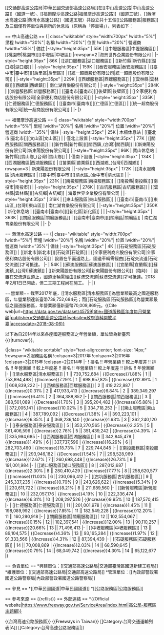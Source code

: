[[交通部高速公路局|中華民國交通部高速公路局]]在[[中山高速公路|中山高速公路]]（國道一號）、[[福爾摩沙高速公路|福爾摩沙高速公路]]（國道三號）、[[蔣渭水高速公路|蔣渭水高速公路]]（國道五號）共設立共十五個[[公路服務區|服務區]]及三個僅有停車位與廁所的休息站（原稱為「停車場」），列表如下：

== 中山高速公路 ==
{| class="wikitable" style="width:700px"
!width="5%"| 里程
!width="20%"| 名稱
!width="20%"| 位置
!width="20%"| 營運商
!width="35%"| 備註
|-style="height:35px"
| 55K
| [[中壢服務區|中壢服務區]]
| [[桃園市|桃園市]][[中壢區|中壢區]]
|rowspan=2 |海景世界企業股份有限公司
| 
|-style="height:35px"
| 86K
| [[湖口服務區|湖口服務區]]
| [[新竹縣|新竹縣]][[湖口鄉|湖口鄉]]
| 
|-style="height:35px"
| 159K
| [[泰安服務區|泰安服務區]]
| [[臺中市|臺中市]][[后里區|后里區]]
| [[統一超商股份有限公司|統一超商股份有限公司]]
| 
|-style="height:35px"
| 229K
| [[西螺服務區|西螺服務區]]
| [[雲林縣|雲林縣]][[西螺鎮|西螺鎮]]
| 南仁湖育樂股份有限公司
| 
|-style="height:35px"
| 284K
| [[新營服務區|新營服務區]]
| [[臺南市|臺南市]][[後壁區|後壁區]]
| [[全家便利商店股份有限公司|全家便利商店股份有限公司]]
| 
|-style="height:35px"
| 335K
| [[仁德服務區|仁德服務區]]
| [[臺南市|臺南市]][[仁德區|仁德區]]
| [[統一超商股份有限公司|統一超商股份有限公司]]
| 
|-
|}

== 福爾摩沙高速公路 ==
{| class="wikitable" style="width:700px"
!width="5%"| 里程
!width="20%"| 名稱
!width="20%"| 位置
!width="20%"| 營運商
!width="35%"| 備註
|-style="height:35px"
| 25K
| 木柵休息站
| [[臺北市|臺北市]][[文山區|文山區]]
| 
| 僅北上設置
|-style="height:35px"
| 77K
| [[關西服務區|關西服務區]]
| [[新竹縣|新竹縣]][[關西鎮_(台灣)|關西鎮]]
|[[新東陽股份有限公司|新東陽股份有限公司]]
| 
|-style="height:35px"
| 96K
| 寶山休息站
| 新竹縣[[寶山鄉_(台灣)|寶山鄉]]
| 
| 僅南下設置
|-style="height:35px"
| 134K
| [[西湖服務區|西湖服務區]]
| [[苗栗縣|苗栗縣]][[西湖鄉_(台灣)|西湖鄉]]
| rowspan=3 | 新東陽股份有限公司
|
|-style="height:35px"
| 172K
| [[清水服務區|清水服務區]]
| [[臺中市|臺中市]][[清水區_(台中市)|清水區]]
| 
|-style="height:35px"
| 231K
| [[南投服務區|南投服務區]]
| [[南投縣|南投縣]][[南投市|南投市]]
| 
|-style="height:35px"
| 276K
| [[古坑服務區|古坑服務區]]
| [[雲林縣|雲林縣]][[古坑鄉|古坑鄉]]
| 海景世界企業股份有限公司
| 
|-style="height:35px"
| 319K
| [[東山服務區|東山服務區]]
| [[臺南市|臺南市]][[東山區_(台灣)|東山區]] 
| 南仁湖育樂股份有限公司
| 
|-style="height:35px"
| 350K
| 新化休息站
| [[臺南市|臺南市]][[新化區|新化區]]
| 
| 
|-style="height:35px"
| 363K
| [[關廟服務區|關廟服務區]]
| [[臺南市|臺南市]][[關廟區|關廟區]]
| 南仁湖育樂股份有限公司
| 
|-
|}

== 蔣渭水高速公路 ==
{| class="wikitable" style="width:700px"
!width="5%"| 里程
!width="20%"| 名稱
!width="20%"| 位置
!width="20%"| 營運商
!width="35%"| 備註
|-style="height:35px"
| 4K
| [[石碇服務區|石碇服務區]]
| [[新北市|新北市]][[石碇區|石碇區]]
| [[全家便利商店股份有限公司|全家便利商店股份有限公司]]
| 設置在平面道路上，國道車輛需經由[[石碇交流道|石碇交流道]]才可抵達。
|-
| 54K
| [[蘇澳服務區|蘇澳服務區]]
| [[宜蘭縣|宜蘭縣]][[蘇澳鎮_(台灣)|蘇澳鎮]]
| [[新東陽股份有限公司|新東陽股份有限公司]]（臨時）
| 設置在交流道匝道上，國道車輛需經由[[蘇澳交流道|蘇澳交流道]]才可抵達。2018年2月1日已開放，但二三期工程尚在施工。
|-
|}

==營業額==
截至2017年底，[[清水服務區|清水服務區]]為營業額最高之國道服務區，年營業額達新臺幣739,752,684元；而[[石碇服務區|石碇服務區]]為營業額最低之國道服務區，年營業額僅新臺幣70,008,869元。<ref name="turnover">{{Cite web|url=https://data.gov.tw/dataset/45759|title=國道服務區年度每月營業額|publisher=交通部高速公路局|website=政府資料開放平臺|accessdate=2018-08-06}}</ref>

以下為自2014年以來各座國道服務區之年營業額，單位皆為新臺幣{{r|turnover}}。

{|class= "wikitable sortable" style="text-align:center; font-size: 14px;"
!rowspan=2|服務區名稱
!colspan=3|2017年
!colspan=3|2016年
!colspan=3|2015年
!colspan=2|2014年
|-
! 排名 !! 年營業額  !! 較上年度差 !! 排名 !! 年營業額 !! 較上年度差 !! 排名 !! 年營業額 !! 較上年度差 !! 排名 !! 年營業額
|-
| [[清水服務區|清水服務區]]
| 1 || 739,752,684
| {{Decrease}}1.88%
| 1 || 753,894,498
| {{Increase}}7.29%
| 1 || 698,957,825
| {{Increase}}12.89%
| 1 || 608,839,222
|-
| [[西螺服務區|西螺服務區]]
| 2 || 419,222,887
| {{Increase}}0.31%
| 2 || 417,933,413
| {{Increase}}6.84%
| 2 || 389,349,297
| {{Increase}}6.41%
| 2 || 364,388,852
|-
| [[關西服務區|關西服務區]]
| 3 || 388,501,089
| {{Decrease}}1.70%
| 3 || 395,204,482
| {{Increase}}5.88%
| 3 || 372,005,141
| {{Increase}}10.02%
| 5 || 334,718,253
|-
| [[東山服務區|東山服務區]]
| 4 || 387,789,092
| {{Decrease}}1.38%
| 4 || 393,223,101
| {{Increase}}6.35%
| 4 || 368,236,140
| {{Increase}}1.63%
| 3 || 362,240,120
|-
| [[泰安服務區|泰安服務區]]
| 5 || 353,270,565
| {{Decrease}}2.25%
| 5 || 361,406,596
| {{Increase}}2.76%
| 5 || 351,439,242
| {{Increase}}4.39%
| 4 || 335,994,685
|-
| [[西湖服務區|西湖服務區]]
| 6 || 342,845,478
| {{Increase}}1.49%
| 6 || 337,737,596
| {{Increase}}16.29%
| 6 || 282,703,460
| {{Increase}}18.73%
| 7 || 229,744,845
|-
| [[南投服務區|南投服務區]]
| 7 || 293,946,182
| {{Decrease}}1.54%
| 7 || 298,528,969
| {{Increase}}12.67%
| 7 || 260,698,448
| {{Increase}}26.73%
| 9 || 191,001,984
|-
| [[湖口服務區|湖口服務區]]
| 8 || 287,012,687
| {{Increase}}2.30%
| 8 || 280,410,429
| {{Increase}}7.77%
| 8 || 258,620,577
| {{Increase}}11.03%
| 6 || 230,096,412
|-
| [[古坑服務區|古坑服務區]]
| 9 || 245,337,235
| {{Increase}}0.70%
| 9 || 243,626,622
| {{Increase}}5.34%
| 9 || 230,611,722
| {{Increase}}8.21%
| 8 || 211,689,560
|-
| [[新營服務區|新營服務區]]
| 10 || 232,057,176
| {{Increase}}4.19%
| 10 || 222,336,474
| {{Increase}}6.31%
| 10 || 208,297,526
| {{Increase}}9.95%
| 10 || 187,570,415
|-
| [[仁德服務區|仁德服務區]]
| 11 || 201,001,978
| {{Increase}}1.45%
| 11 || 198,089,992
| {{Increase}}7.85%
| 11 || 182,549,228
| {{Increase}}12.20%
| 11 || 160,280,918
|-
| [[關廟服務區|關廟服務區]]
| 12 || 102,554,067
| {{Increase}}0.15%
| 12 || 102,397,541
| {{Increase}}12.00%
| 13 || 90,110,257
| {{Increase}}20.66%
| 13 || 71,496,413
|-
| [[中壢服務區|中壢服務區]]
| 13 || 89,104,575
| {{Decrease}}4.36%
| 13 || 93,165,284
| {{Increase}}1.97%
| 12 || 91,333,566
| {{Increase}}4.31%
| 12 || 87,394,439
|-
| [[石碇服務區|石碇服務區]]
| 14 || 70,008,869
| {{Increase}}2.03%
| 14 || 68,590,645
| {{Increase}}0.79%
| 14 || 68,049,742
| {{Increase}}4.30%
| 14 || 65,122,677
|}

== 負責單位 ==
*興建單位：[[交通部高速公路局|交通部臺灣區國道新建工程局]]
*維護單位：[[交通部高速公路局|交通部高速公路局]]
*管理單位：[[內政部警政署國道公路警察局|內政部警政署國道公路警察局]]

== 參見 ==
*[[中華民國國道|中華民國國道]]
*[[公路服務區|公路服務區]]

== 參考來源 ==
{{reflist}}
== 外部連結 ==
*{{Official website|https://www.freeway.gov.tw/ServiceArea/index.html|高公局-服務區主題網}}

{{台灣高速公路服務區}}
{{Freeways in Taiwan}}
[[Category:台灣交通運輸列表|A]]
[[Category:台灣高速公路服務區|]]
